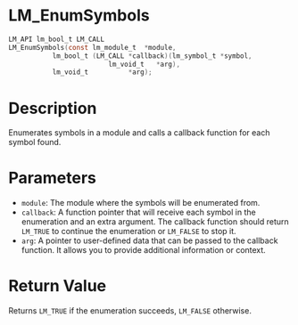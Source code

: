 # LM_EnumSymbols

```c
LM_API lm_bool_t LM_CALL
LM_EnumSymbols(const lm_module_t  *module,
	       lm_bool_t (LM_CALL *callback)(lm_symbol_t *symbol,
					     lm_void_t   *arg),
	       lm_void_t          *arg);
```

# Description
Enumerates symbols in a module and calls a callback function for each symbol found.

# Parameters
 - `module`: The module where the symbols will be enumerated from.
 - `callback`: A function pointer that will receive each symbol in the enumeration and an extra argument.
The callback function should return `LM_TRUE` to continue the enumeration or `LM_FALSE` to stop it.
 - `arg`: A pointer to user-defined data that can be passed to the callback function.
It allows you to provide additional information or context.

# Return Value
Returns `LM_TRUE` if the enumeration succeeds, `LM_FALSE` otherwise.
